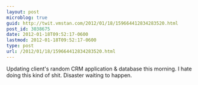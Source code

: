 ```yaml
---
layout: post
microblog: true
guid: http://twit.vmstan.com/2012/01/18/159664412834283520.html
post_id: 3038675
date: 2012-01-18T09:52:17-0600
lastmod: 2012-01-18T09:52:17-0600
type: post
url: /2012/01/18/159664412834283520.html
---
```

Updating client's random CRM application & database this morning. I hate doing this kind of shit. Disaster waiting to happen.
